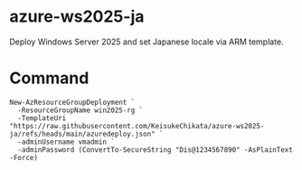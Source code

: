 # azure-ws2025-ja
Deploy Windows Server 2025 and set Japanese locale via ARM template.

# Command
```
New-AzResourceGroupDeployment `
  -ResourceGroupName win2025-rg `
  -TemplateUri "https://raw.githubusercontent.com/KeisukeChikata/azure-ws2025-ja/refs/heads/main/azuredeploy.json" `
  -adminUsername vmadmin `
  -adminPassword (ConvertTo-SecureString "Dis@1234567890" -AsPlainText -Force)
```
